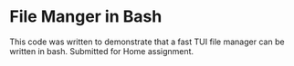 # File Manger in Bash
This code was written to demonstrate that a fast TUI file manager can be written in bash. Submitted for Home assignment.
